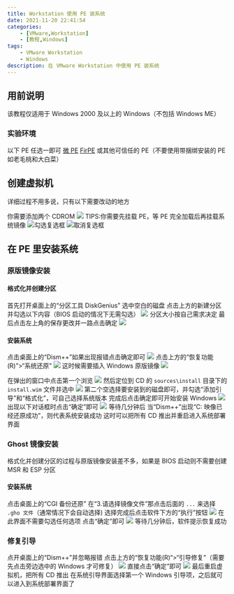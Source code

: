 ```yaml
---
title: Workstation 使用 PE 装系统
date: 2021-11-20 22:41:54
categories: 
	- [VMware,Workstation]
	- [教程,Windows]
tags:
	- VMware Workstation
	- Windows
description: 在 VMware Workstation 中使用 PE 装系统
---
```


## 用前说明
该教程仅适用于 Windows 2000 及以上的 Windows（不包括 Windows ME）

### 实验环境
以下 PE 任选一即可
[微 PE](https://www.wepe.com.cn)
[FirPE](https://firpe.cn/page-247)
或其他可信任的 PE（不要使用带捆绑安装的 PE 如老毛桃和大白菜）

## 创建虚拟机
详细过程不用多说，只有以下需要改动的地方

你需要添加两个 CDROM
![](https://s2.loli.net/2022/07/31/1UNLpj7rI8cBv2y.png)
TIPS:你需要先挂载 PE，等 PE 完全加载后再挂载系统镜像
![勾选复选框](https://s2.loli.net/2022/07/31/qRJug9IdKk6AtaQ.png)
![取消复选框](https://s2.loli.net/2022/07/31/lLcNUGVMYRA37QP.png)

## 在 PE 里安装系统

### 原版镜像安装

#### 格式化并创建分区
首先打开桌面上的“分区工具 DiskGenius”
选中空白的磁盘 点击上方的新建分区并勾选以下内容（BIOS 启动的情况下无需勾选）
![](https://s2.loli.net/2022/07/31/pmZ1F8kI9bsDylK.png)
分区大小按自己需求决定 最后点击左上角的保存更改并一路点击确定
![](https://s2.loli.net/2022/07/31/s6Cn814kIFt7hOr.png)

#### 安装系统
点击桌面上的“Dism++”如果出现报错点击确定即可
![](https://s2.loli.net/2022/07/31/WpUdJbVT3L9nxkH.png)
点击上方的“恢复功能(R)”>“系统还原”
![](https://s2.loli.net/2022/07/31/ZAcasNzxLpt8owQ.png)
这时候需要插入 Windows 原版镜像
![](https://s2.loli.net/2022/07/31/TuR3Aj792JQ4cIL.png)

在弹出的窗口中点击第一个浏览
![](https://s2.loli.net/2022/07/31/DQwvWSLUT5crqYm.png)
然后定位到 CD 的 <code>sources\install</code> 目录下的 <code>install.wim</code> 文件并选中
![](https://s2.loli.net/2022/07/31/73C4KWSgvOJyPdL.png)
第二个空选择要安装到的磁盘即可，并勾选“添加引导”和“格式化”，可自己选择系统版本
完成后点击确定即可开始安装 Windows
![](https://s2.loli.net/2022/07/31/d7gQtRfTxo9aLJi.png)
出现以下对话框时点击“确定”即可
![](https://s2.loli.net/2022/07/31/d7gQtRfTxo9aLJi.png)
等待几分钟后 当“Dism++”出现“C: 映像已经还原成功”，则代表系统安装成功 这时可以把所有 CD 推出并重启进入系统部署界面

### Ghost 镜像安装
格式化并创建分区的过程与原版镜像安装差不多，如果是 BIOS 启动则不需要创建 MSR 和 ESP 分区

#### 安装系统
点击桌面上的“CGI 备份还原”
在“3.请选择镜像文件”那点击后面的 <code>...</code> 来选择 <code>.gho 文件</code>（通常情况下会自动选择)
选择完成后点击软件下方的“执行”按钮
![](https://s2.loli.net/2022/07/31/MdRuNU4Pj2XWgLb.png)
在此界面不需要勾选任何选项 点击“确定”即可
![](https://s2.loli.net/2022/07/31/3IKzhXDsuFOCQtR.png)
等待几分钟后，软件提示恢复成功
### 修复引导
点开桌面上的“Dism++”并忽略报错
点击上方的“恢复功能(R)“>“引导修复”（需要先点击旁边选中的 Windows 才可修复）
![](https://s2.loli.net/2022/07/31/f1vrbm25nFaG8p6.png)
直接点击“确定”即可
![](https://s2.loli.net/2022/07/31/ewzoOBGI8ANW6hU.png)
最后重启虚拟机，把所有 CD 推出
在系统引导界面选择第一个 Windows 引导项，之后就可以进入到系统部署界面了
